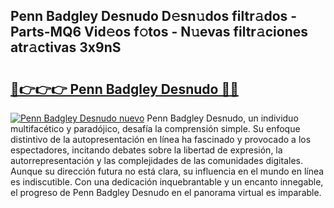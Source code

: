 ## Penn Badgley Desnudo D𝚎sn𝚞dos filtr𝚊dos - Parts-MQ6 Vid𝚎os f𝚘tos - N𝚞evas filtr𝚊ciones atr𝚊ctivas 3x9nS

# <h2><a href="http://mb0gu8.tromn.icu/?c=Penn+Badgley+Desnudo">🔗👉👉👉 Penn Badgley Desnudo 🔗🔗</a></h2>

[![Penn Badgley Desnudo nuevo](https://i.imgur.com/pEAQMta.gif)](http://mb0gu8.tromn.icu/?c=Penn+Badgley+Desnudo)
Penn Badgley Desnudo, un individuo multifacético y paradójico, desafía la comprensión simple. Su enfoque distintivo de la autopresentación en línea ha fascinado y provocado a los espectadores, incitando debates sobre la libertad de expresión, la autorrepresentación y las complejidades de las comunidades digitales. Aunque su dirección futura no está clara, su influencia en el mundo en línea es indiscutible. Con una dedicación inquebrantable y un encanto innegable, el progreso de Penn Badgley Desnudo en el panorama virtual es imparable.
